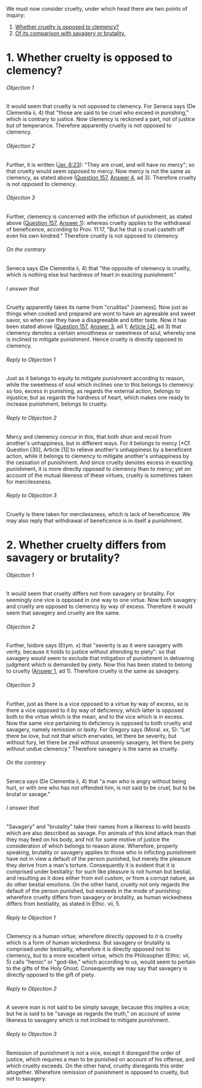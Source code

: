 We must now consider cruelty, under which head there are two points of inquiry:  

1. [ Whether cruelty is opposed to clemency?](#1.%20Whether%20cruelty%20is%20opposed%20to%20clemency?)
2. [ Of its comparison with savagery or brutality.](#2.%20Whether%20cruelty%20differs%20from%20savagery%20or%20brutality?)



# 1. Whether cruelty is opposed to clemency? 

###### Objection 1
It would seem that cruelty is not opposed to clemency. For Seneca says (De Clementia ii, 4) that "those are said to be cruel who exceed in punishing," which is contrary to justice. Now clemency is reckoned a part, not of justice but of temperance. Therefore apparently cruelty is not opposed to clemency.  

###### Objection 2
Further, it is written ([Jer. 6:23](http://bible.gospelcom.net/bible?Jer++6:23)): "They are cruel, and will have no mercy"; so that cruelty would seem opposed to mercy. Now mercy is not the same as clemency, as stated above ([Question 157](157.%20Clemency%20and%20Meekness.md), [Answer 4](157.%20Clemency%20and%20Meekness.md#4.%20Whether%20clemency%20and%20meekness%20are%20the%20greatest%20virtues?%20), ad 3). Therefore cruelty is not opposed to clemency.  

###### Objection 3
Further, clemency is concerned with the infliction of punishment, as stated above ([Question 157](157.%20Clemency%20and%20Meekness.md), [Answer 1](157.%20Clemency%20and%20Meekness.md#1.%20Whether%20clemency%20and%20meekness%20are%20absolutely%20the%20same?%20)): whereas cruelty applies to the withdrawal of beneficence, according to Prov. 11:17, "But he that is cruel casteth off even his own kindred." Therefore cruelty is not opposed to clemency.  

###### On the contrary
Seneca says (De Clementia ii, 4) that "the opposite of clemency is cruelty, which is nothing else but hardness of heart in exacting punishment."  

###### I answer that
Cruelty apparently takes its name from "cruditas" \[rawness\]. Now just as things when cooked and prepared are wont to have an agreeable and sweet savor, so when raw they have a disagreeable and bitter taste. Now it has been stated above ([Question 157](157.%20Clemency%20and%20Meekness.md), [Answer 3](157.%20Clemency%20and%20Meekness.md#3.%20Whether%20the%20aforesaid%20virtues%20are%20parts%20of%20temperance?%20), ad 1; [Article \[4\]](SS157.html#SSQ157A3A4THEP1), ad 3) that clemency denotes a certain smoothness or sweetness of soul, whereby one is inclined to mitigate punishment. Hence cruelty is directly opposed to clemency.  

###### Reply to Objection 1
Just as it belongs to equity to mitigate punishment according to reason, while the sweetness of soul which inclines one to this belongs to clemency: so too, excess in punishing, as regards the external action, belongs to injustice; but as regards the hardness of heart, which makes one ready to increase punishment, belongs to cruelty.  

###### Reply to Objection 2
Mercy and clemency concur in this, that both shun and recoil from another's unhappiness, but in different ways. For it belongs to mercy \[\*Cf. Question \[30\], Article \[1\]\] to relieve another's unhappiness by a beneficent action, while it belongs to clemency to mitigate another's unhappiness by the cessation of punishment. And since cruelty denotes excess in exacting punishment, it is more directly opposed to clemency than to mercy; yet on account of the mutual likeness of these virtues, cruelty is sometimes taken for mercilessness.

###### Reply to Objection 3
Cruelty is there taken for mercilessness, which is lack of beneficence. We may also reply that withdrawal of beneficence is in itself a punishment.  




# 2. Whether cruelty differs from savagery or brutality? 

###### Objection 1
It would seem that cruelty differs not from savagery or brutality. For seemingly one vice is opposed in one way to one virtue. Now both savagery and cruelty are opposed to clemency by way of excess. Therefore it would seem that savagery and cruelty are the same.  

###### Objection 2
Further, Isidore says (Etym. x) that "severity is as it were savagery with verity, because it holds to justice without attending to piety": so that savagery would seem to exclude that mitigation of punishment in delivering judgment which is demanded by piety. Now this has been stated to belong to cruelty ([Answer 1](#1.%20Whether%20cruelty%20is%20opposed%20to%20clemency?%20), ad 1). Therefore cruelty is the same as savagery.  

###### Objection 3
Further, just as there is a vice opposed to a virtue by way of excess, so is there a vice opposed to it by way of deficiency, which latter is opposed both to the virtue which is the mean, and to the vice which is in excess. Now the same vice pertaining to deficiency is opposed to both cruelty and savagery, namely remission or laxity. For Gregory says (Moral. xx, 5): "Let there be love, but not that which enervates, let there be severity, but without fury, let there be zeal without unseemly savagery, let there be piety without undue clemency." Therefore savagery is the same as cruelty.  

###### On the contrary
Seneca says (De Clementia ii, 4) that "a man who is angry without being hurt, or with one who has not offended him, is not said to be cruel, but to be brutal or savage."  

###### I answer that
"Savagery" and "brutality" take their names from a likeness to wild beasts which are also described as savage. For animals of this kind attack man that they may feed on his body, and not for some motive of justice the consideration of which belongs to reason alone. Wherefore, properly speaking, brutality or savagery applies to those who in inflicting punishment have not in view a default of the person punished, but merely the pleasure they derive from a man's torture. Consequently it is evident that it is comprised under bestiality: for such like pleasure is not human but bestial, and resulting as it does either from evil custom, or from a corrupt nature, as do other bestial emotions. On the other hand, cruelty not only regards the default of the person punished, but exceeds in the mode of punishing: wherefore cruelty differs from savagery or brutality, as human wickedness differs from bestiality, as stated in Ethic. vii, 5.  

###### Reply to Objection 1
Clemency is a human virtue; wherefore directly opposed to it is cruelty which is a form of human wickedness. But savagery or brutality is comprised under bestiality, wherefore it is directly opposed not to clemency, but to a more excellent virtue, which the Philosopher (Ethic. vii, 5) calls "heroic" or "god-like," which according to us, would seem to pertain to the gifts of the Holy Ghost. Consequently we may say that savagery is directly opposed to the gift of piety.  

###### Reply to Objection 2
A severe man is not said to be simply savage, because this implies a vice; but he is said to be "savage as regards the truth," on account of some likeness to savagery which is not inclined to mitigate punishment.  

###### Reply to Objection 3
Remission of punishment is not a vice, except it disregard the order of justice, which requires a man to be punished on account of his offense, and which cruelty exceeds. On the other hand, cruelty disregards this order altogether. Wherefore remission of punishment is opposed to cruelty, but not to savagery.
